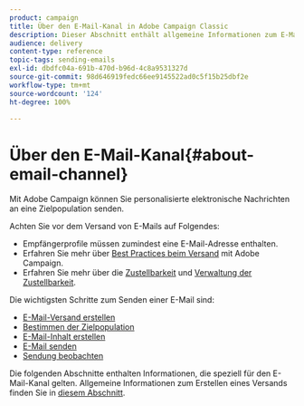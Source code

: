 ```yaml
---
product: campaign
title: Über den E-Mail-Kanal in Adobe Campaign Classic
description: Dieser Abschnitt enthält allgemeine Informationen zum E-Mail-Kanal in Adobe Campaign Classic.
audience: delivery
content-type: reference
topic-tags: sending-emails
exl-id: dbdfc04a-691b-470d-b96d-4c8a9531327d
source-git-commit: 98d646919fedc66ee9145522ad0c5f15b25dbf2e
workflow-type: tm+mt
source-wordcount: '124'
ht-degree: 100%

---
```


# Über den E-Mail-Kanal{#about-email-channel}

Mit Adobe Campaign können Sie personalisierte elektronische Nachrichten an eine Zielpopulation senden.

Achten Sie vor dem Versand von E-Mails auf Folgendes:

* Empfängerprofile müssen zumindest eine E-Mail-Adresse enthalten.
* Erfahren Sie mehr über [Best Practices beim Versand](../../delivery/using/delivery-best-practices.md) mit Adobe Campaign.
* Erfahren Sie mehr über die [Zustellbarkeit](../../delivery/using/about-deliverability.md) und [Verwaltung der Zustellbarkeit](https://helpx.adobe.com/de/campaign/kb/acc-deliverability.html).

Die wichtigsten Schritte zum Senden einer E-Mail sind:

* [E-Mail-Versand erstellen](../../delivery/using/creating-an-email-delivery.md)
* [Bestimmen der Zielpopulation](../../delivery/using/steps-defining-the-target-population.md)
* [E-Mail-Inhalt erstellen](../../delivery/using/defining-the-email-content.md)
* [E-Mail senden](../../delivery/using/sending-messages.md)
* [Sendung beobachten](../../delivery/using/about-delivery-monitoring.md)

Die folgenden Abschnitte enthalten Informationen, die speziell für den E-Mail-Kanal gelten. Allgemeine Informationen zum Erstellen eines Versands finden Sie in [diesem Abschnitt](../../delivery/using/steps-about-delivery-creation-steps.md).
